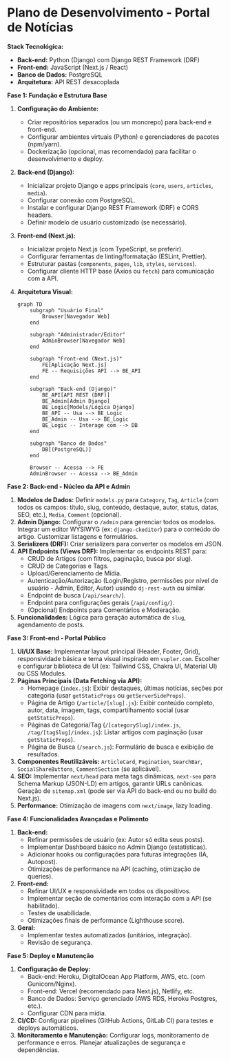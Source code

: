 # Plano de Desenvolvimento - Portal de Notícias

**Stack Tecnológica:**

*   **Back-end:** Python (Django) com Django REST Framework (DRF)
*   **Front-end:** JavaScript (Next.js / React)
*   **Banco de Dados:** PostgreSQL
*   **Arquitetura:** API REST desacoplada

**Fase 1: Fundação e Estrutura Base**

1.  **Configuração do Ambiente:**
    *   Criar repositórios separados (ou um monorepo) para back-end e front-end.
    *   Configurar ambientes virtuais (Python) e gerenciadores de pacotes (npm/yarn).
    *   Dockerização (opcional, mas recomendado) para facilitar o desenvolvimento e deploy.
2.  **Back-end (Django):**
    *   Inicializar projeto Django e apps principais (`core`, `users`, `articles`, `media`).
    *   Configurar conexão com PostgreSQL.
    *   Instalar e configurar Django REST Framework (DRF) e CORS headers.
    *   Definir modelo de usuário customizado (se necessário).
3.  **Front-end (Next.js):**
    *   Inicializar projeto Next.js (com TypeScript, se preferir).
    *   Configurar ferramentas de linting/formatação (ESLint, Prettier).
    *   Estruturar pastas (`components`, `pages`, `lib`, `styles`, `services`).
    *   Configurar cliente HTTP base (Axios ou `fetch`) para comunicação com a API.
4.  **Arquitetura Visual:**

    ```mermaid
    graph TD
        subgraph "Usuário Final"
            Browser[Navegador Web]
        end

        subgraph "Administrador/Editor"
            AdminBrowser[Navegador Web]
        end

        subgraph "Front-end (Next.js)"
            FE[Aplicação Next.js]
            FE -- Requisições API --> BE_API
        end

        subgraph "Back-end (Django)"
            BE_API[API REST (DRF)]
            BE_Admin[Admin Django]
            BE_Logic[Models/Lógica Django]
            BE_API -- Usa --> BE_Logic
            BE_Admin -- Usa --> BE_Logic
            BE_Logic -- Interage com --> DB
        end

        subgraph "Banco de Dados"
            DB[(PostgreSQL)]
        end

        Browser -- Acessa --> FE
        AdminBrowser -- Acessa --> BE_Admin
    ```

**Fase 2: Back-end - Núcleo da API e Admin**

1.  **Modelos de Dados:** Definir `models.py` para `Category`, `Tag`, `Article` (com todos os campos: título, slug, conteúdo, destaque, autor, status, datas, SEO, etc.), `Media`, `Comment` (opcional).
2.  **Admin Django:** Configurar o `/admin` para gerenciar todos os modelos. Integrar um editor WYSIWYG (ex: `django-ckeditor`) para o conteúdo do artigo. Customizar listagens e formulários.
3.  **Serializers (DRF):** Criar serializers para converter os modelos em JSON.
4.  **API Endpoints (Views DRF):** Implementar os endpoints REST para:
    *   CRUD de Artigos (com filtros, paginação, busca por slug).
    *   CRUD de Categorias e Tags.
    *   Upload/Gerenciamento de Mídia.
    *   Autenticação/Autorização (Login/Registro, permissões por nível de usuário - Admin, Editor, Autor) usando `dj-rest-auth` ou similar.
    *   Endpoint de busca (`/api/search/`).
    *   Endpoint para configurações gerais (`/api/config/`).
    *   (Opcional) Endpoints para Comentários e Moderação.
5.  **Funcionalidades:** Lógica para geração automática de `slug`, agendamento de posts.

**Fase 3: Front-end - Portal Público**

1.  **UI/UX Base:** Implementar layout principal (Header, Footer, Grid), responsividade básica e tema visual inspirado em `vupler.com`. Escolher e configurar biblioteca de UI (ex: Tailwind CSS, Chakra UI, Material UI) ou CSS Modules.
2.  **Páginas Principais (Data Fetching via API):**
    *   Homepage (`index.js`): Exibir destaques, últimas notícias, seções por categoria (usar `getStaticProps` ou `getServerSideProps`).
    *   Página de Artigo (`/article/[slug].js`): Exibir conteúdo completo, autor, data, imagem, tags, compartilhamento social (usar `getStaticProps`).
    *   Páginas de Categoria/Tag (`/[categorySlug]/index.js`, `/tag/[tagSlug]/index.js`): Listar artigos com paginação (usar `getStaticProps`).
    *   Página de Busca (`/search.js`): Formulário de busca e exibição de resultados.
3.  **Componentes Reutilizáveis:** `ArticleCard`, `Pagination`, `SearchBar`, `SocialShareButtons`, `CommentSection` (se aplicável).
4.  **SEO:** Implementar `next/head` para meta tags dinâmicas, `next-seo` para Schema Markup (JSON-LD) em artigos, garantir URLs canônicas. Geração de `sitemap.xml` (pode ser via API do back-end ou no build do Next.js).
5.  **Performance:** Otimização de imagens com `next/image`, lazy loading.

**Fase 4: Funcionalidades Avançadas e Polimento**

1.  **Back-end:**
    *   Refinar permissões de usuário (ex: Autor só edita seus posts).
    *   Implementar Dashboard básico no Admin Django (estatísticas).
    *   Adicionar hooks ou configurações para futuras integrações (IA, Autopost).
    *   Otimizações de performance na API (caching, otimização de queries).
2.  **Front-end:**
    *   Refinar UI/UX e responsividade em todos os dispositivos.
    *   Implementar seção de comentários com interação com a API (se habilitado).
    *   Testes de usabilidade.
    *   Otimizações finais de performance (Lighthouse score).
3.  **Geral:**
    *   Implementar testes automatizados (unitários, integração).
    *   Revisão de segurança.

**Fase 5: Deploy e Manutenção**

1.  **Configuração de Deploy:**
    *   Back-end: Heroku, DigitalOcean App Platform, AWS, etc. (com Gunicorn/Nginx).
    *   Front-end: Vercel (recomendado para Next.js), Netlify, etc.
    *   Banco de Dados: Serviço gerenciado (AWS RDS, Heroku Postgres, etc.).
    *   Configurar CDN para mídia.
2.  **CI/CD:** Configurar pipelines (GitHub Actions, GitLab CI) para testes e deploys automáticos.
3.  **Monitoramento e Manutenção:** Configurar logs, monitoramento de performance e erros. Planejar atualizações de segurança e dependências.